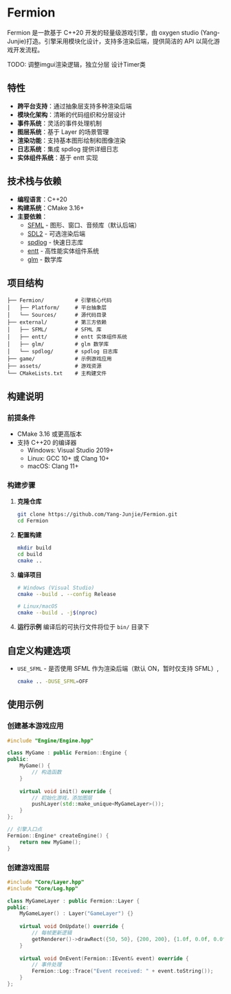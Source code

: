 ﻿# Fermion

Fermion 是一款基于 C++20 开发的轻量级游戏引擎，由 oxygen studio (Yang-Junjie)打造。引擎采用模块化设计，支持多渲染后端，提供简洁的 API 以简化游戏开发流程。

TODO:
调整imgui渲染逻辑，独立分层
设计Timer类


## 特性

- **跨平台支持**：通过抽象层支持多种渲染后端
- **模块化架构**：清晰的代码组织和分层设计
- **事件系统**：灵活的事件处理机制
- **图层系统**：基于 Layer 的场景管理
- **渲染功能**：支持基本图形绘制和图像渲染
- **日志系统**：集成 spdlog 提供详细日志
- **实体组件系统**：基于 entt 实现

## 技术栈与依赖

- **编程语言**：C++20
- **构建系统**：CMake 3.16+
- **主要依赖**：
  - [SFML](https://www.sfml-dev.org/) - 图形、窗口、音频库（默认后端）
  - [SDL2](https://www.libsdl.org/) - 可选渲染后端
  - [spdlog](https://github.com/gabime/spdlog) - 快速日志库
  - [entt](https://github.com/skypjack/entt) - 高性能实体组件系统
  - [glm](https://github.com/g-truc/glm) - 数学库

## 项目结构

```
├── Fermion/          # 引擎核心代码
│   ├── Platform/     # 平台抽象层
│   └── Sources/      # 源代码目录
├── external/         # 第三方依赖
│   ├── SFML/         # SFML 库
│   ├── entt/         # entt 实体组件系统
│   ├── glm/          # glm 数学库
│   └── spdlog/       # spdlog 日志库
├── game/             # 示例游戏应用
├── assets/           # 游戏资源
└── CMakeLists.txt    # 主构建文件
```

## 构建说明

### 前提条件

- CMake 3.16 或更高版本
- 支持 C++20 的编译器
  - Windows: Visual Studio 2019+
  - Linux: GCC 10+ 或 Clang 10+
  - macOS: Clang 11+

### 构建步骤

1. **克隆仓库**
   ```bash
   git clone https://github.com/Yang-Junjie/Fermion.git
   cd Fermion
   ```

2. **配置构建**
   ```bash
   mkdir build
   cd build
   cmake ..
   ```

3. **编译项目**
   ```bash
   # Windows (Visual Studio)
   cmake --build . --config Release
   
   # Linux/macOS
   cmake --build . -j$(nproc)
   ```

4. **运行示例**
   编译后的可执行文件将位于 `bin/` 目录下

## 自定义构建选项

- `USE_SFML` - 是否使用 SFML 作为渲染后端（默认 ON，暂时仅支持 SFML）,
  ```bash
  cmake .. -DUSE_SFML=OFF  
  ```

## 使用示例

### 创建基本游戏应用

```cpp
#include "Engine/Engine.hpp"

class MyGame : public Fermion::Engine {
public:
    MyGame() {
        // 构造函数
    }
    
    virtual void init() override {
        // 初始化游戏，添加图层
        pushLayer(std::make_unique<MyGameLayer>());
    }
};

// 引擎入口点
Fermion::Engine* createEngine() {
    return new MyGame();
}
```

### 创建游戏图层

```cpp
#include "Core/Layer.hpp"
#include "Core/Log.hpp"

class MyGameLayer : public Fermion::Layer {
public:
    MyGameLayer() : Layer("GameLayer") {}
    
    virtual void OnUpdate() override {
        // 每帧更新逻辑
        getRenderer()->drawRect({50, 50}, {200, 200}, {1.0f, 0.0f, 0.0f, 1.0f});
    }
    
    virtual void OnEvent(Fermion::IEvent& event) override {
        // 事件处理
        Fermion::Log::Trace("Event received: " + event.toString());
    }
};
```

